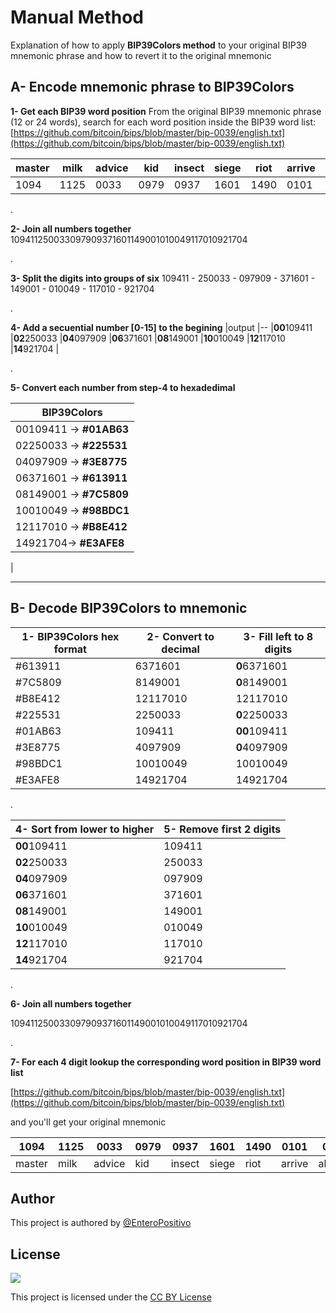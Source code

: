 # Manual Method

Explanation of how to apply **BIP39Colors method** to your original BIP39 mnemonic phrase  and how to revert it to the original mnemonic



## A- Encode mnemonic phrase to BIP39Colors 

**1- Get each BIP39 word position**
From the original BIP39 mnemonic phrase (12 or 24 words), search for each word position inside the BIP39 word list:
[https://github.com/bitcoin/bips/blob/master/bip-0039/english.txt](https://github.com/bitcoin/bips/blob/master/bip-0039/english.txt)

|master| milk |advice| kid |insect |siege |riot| arrive |alcohol| mutual| mask |stay|
|--|--|--|--|--|--|--|--|--|--|--|--|
|1094 |1125| 0033| 0979| 0937| 1601| 1490|0101 |0049 |1170| 1092| 1704|

.

**2- Join all numbers together**
109411250033097909371601149001010049117010921704

.

**3- Split the digits into groups of six**
109411 - 250033 - 097909 - 371601 - 149001 - 010049 - 117010 - 921704

.

**4- Add a secuential number [0-15] to the begining**
|output
|--
|**00**109411 
|**02**250033 
|**04**097909 
|**06**371601 
|**08**149001 
|**10**010049 
|**12**117010 
|**14**921704 
|

.

**5- Convert each number from step-4 to hexadedimal**

|BIP39Colors
|--
|00109411 &rarr; **#01AB63** 
| 02250033 &rarr;  **#225531** 
|04097909 &rarr; **#3E8775** 
| 06371601 &rarr;  **#613911**
|08149001 &rarr;   **#7C5809** 
|10010049 &rarr; **#98BDC1** 
| 12117010  &rarr; **#B8E412** 
 |14921704&rarr;  **#E3AFE8** 
 |



_____


## B- Decode BIP39Colors to mnemonic


| 1- BIP39Colors hex format | 2- Convert to decimal |3- Fill left to 8 digits|
|--|--|--|
| #613911 | 6371601  | **0**6371601 |
| #7C5809 | 8149001 | **0**8149001 |
| #B8E412 | 12117010 | 12117010 |
| #225531 | 2250033 | **0**2250033 |
|#01AB63 |109411 |**00**109411
|#3E8775 |4097909 |**0**4097909
|#98BDC1 |10010049 |10010049
 |#E3AFE8 |14921704 |14921704

.


| 4- Sort from lower to higher  | 5- Remove first 2 digits |
|--|--|
|**00**109411 |109411|
|**02**250033 |250033|
|**04**097909 |097909|
|**06**371601 |371601|
|**08**149001 |149001|
|**10**010049 |010049|
|**12**117010 |117010|
|**14**921704 |921704|

.

**6- Join all numbers together**

109411250033097909371601149001010049117010921704

.

**7- For each 4 digit lookup the corresponding word position in BIP39 word list**

[https://github.com/bitcoin/bips/blob/master/bip-0039/english.txt](https://github.com/bitcoin/bips/blob/master/bip-0039/english.txt)

and you'll get your original mnemonic

|1094 |1125| 0033| 0979| 0937| 1601| 1490|0101 |0049 |1170| 1092| 1704|
|--|--|--|--|--|--|--|--|--|--|--|--|
|master| milk |advice| kid |insect |siege |riot| arrive |alcohol| mutual| mask |stay|


## Author
This project is authored by [@EnteroPositivo](https://twitter.com/EnteroPositivo)

## License
![](https://licensebuttons.net/l/by/3.0/88x31.png) 

This project is licensed under the [CC BY License](https://github.com/EnteroPositivo/bip39Colors/blob/main/LICENSE.md)